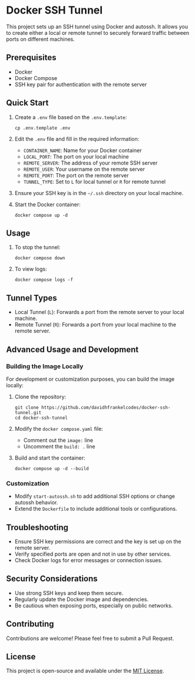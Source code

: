 # Docker SSH Tunnel

This project sets up an SSH tunnel using Docker and autossh. It allows you to create either a local or remote tunnel to securely forward traffic between ports on different machines.

## Prerequisites

- Docker
- Docker Compose
- SSH key pair for authentication with the remote server

## Quick Start

1. Create a `.env` file based on the `.env.template`:
   ```
   cp .env.template .env
   ```

2. Edit the `.env` file and fill in the required information:
   - `CONTAINER_NAME`: Name for your Docker container
   - `LOCAL_PORT`: The port on your local machine
   - `REMOTE_SERVER`: The address of your remote SSH server
   - `REMOTE_USER`: Your username on the remote server
   - `REMOTE_PORT`: The port on the remote server
   - `TUNNEL_TYPE`: Set to `L` for local tunnel or `R` for remote tunnel

3. Ensure your SSH key is in the `~/.ssh` directory on your local machine.

4. Start the Docker container:
   ```
   docker compose up -d
   ```

## Usage

1. To stop the tunnel:
   ```
   docker compose down
   ```

2. To view logs:
   ```
   docker compose logs -f
   ```

## Tunnel Types

- Local Tunnel (`L`): Forwards a port from the remote server to your local machine.
- Remote Tunnel (`R`): Forwards a port from your local machine to the remote server.

## Advanced Usage and Development

### Building the Image Locally

For development or customization purposes, you can build the image locally:

1. Clone the repository:
   ```
   git clone https://github.com/davidhfrankelcodes/docker-ssh-tunnel.git
   cd docker-ssh-tunnel
   ```

2. Modify the `docker compose.yaml` file:
   - Comment out the `image:` line
   - Uncomment the `build: .` line

3. Build and start the container:
   ```
   docker compose up -d --build
   ```

### Customization

- Modify `start-autossh.sh` to add additional SSH options or change autossh behavior.
- Extend the `Dockerfile` to include additional tools or configurations.

## Troubleshooting

- Ensure SSH key permissions are correct and the key is set up on the remote server.
- Verify specified ports are open and not in use by other services.
- Check Docker logs for error messages or connection issues.

## Security Considerations

- Use strong SSH keys and keep them secure.
- Regularly update the Docker image and dependencies.
- Be cautious when exposing ports, especially on public networks.

## Contributing

Contributions are welcome! Please feel free to submit a Pull Request.

## License

This project is open-source and available under the [MIT License](LICENSE.md).
